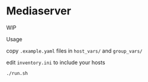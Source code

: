 # Mediaserver

WIP

Usage

copy `.example.yaml` files in `host_vars/` and `group_vars/`

edit `inventory.ini` to include your hosts

`./run.sh`
